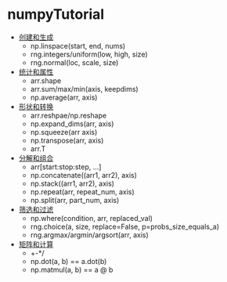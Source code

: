 # numpyTutorial

- [创建和生成](https://github.com/MorvanLi/numpyTutorial/blob/main/np1_%E5%88%9B%E5%BB%BA%E5%92%8C%E7%94%9F%E6%88%90.ipynb)
  - np.linspace(start, end, nums)
  - rng.integers/uniform(low, high, size)
  - rng.normal(loc, scale, size)
- [统计和属性](https://github.com/MorvanLi/numpyTutorial/blob/main/np2_%E7%BB%9F%E8%AE%A1%E5%92%8C%E5%B1%9E%E6%80%A7.ipynb)
  - arr.shape
  -  arr.sum/max/min(axis, keepdims)
  - np.average(arr, axis)
- [形状和转换](https://github.com/MorvanLi/numpyTutorial/blob/main/np3_%E5%BD%A2%E7%8A%B6%E5%92%8C%E8%BD%AC%E6%8D%A2.ipynb)
  - arr.reshpae/np.reshape
  - np.expand_dims(arr, axis)
  - np.squeeze(arr axis)
  - np.transpose(arr, axis)
  - arr.T
- [分解和组合](https://github.com/MorvanLi/numpyTutorial/blob/main/np4_%E5%88%86%E8%A7%A3%E5%92%8C%E7%BB%84%E5%90%88.ipynb)
  - arr[start:stop:step, ...]
  - np.concatenate((arr1, arr2), axis)
  - np.stack((arr1, arr2), axis)
  - np.repeat(arr, repeat_num, axis)
  - np.split(arr, part_num, axis)
- [筛选和过滤](https://github.com/MorvanLi/numpyTutorial/blob/main/np5_%E7%AD%9B%E9%80%89%E5%92%8C%E8%BF%87%E6%BB%A4.ipynb)
  - np.where(condition, arr, replaced_val)
  - rng.choice(a, size, replace=False, p=probs_size_equals_a)
  - rng.argmax/argmin/argsort(arr, axis)
- [矩阵和计算](https://github.com/MorvanLi/numpyTutorial/blob/main/np6_%E7%9F%A9%E9%98%B5%E5%92%8C%E8%AE%A1%E7%AE%97.ipynb)
  - +-*/
  - np.dot(a, b) == a.dot(b)
  - np.matmul(a, b) == a @ b